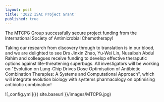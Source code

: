 ```yaml
---
layout: post
title: '2022 ISAC Project Grant'
published: true
---
```


The MTCPG Group successfully secure project funding from the International Society of Antimicrobial Chemotherapy!

Taking our research from discovery through to translation is in our blood, and we are delighted to see Drs Jinxin Zhao, Yu-Wei Lin, Nusaibah Abdul Rahim and colleagues receive funding to develop effective theraputic options against life-threatening superbugs.
All investigators will be working on "Evolution on Lung-Chip Drives Dose Optimisation of Antibiotic Combination Therapies: A Systems and Computational Approach", which will integrate evolution biology with systems pharmacology on optimising antibiotic combination!


![_config.yml]({{ site.baseurl }}/images/MTCPG.jpg)
